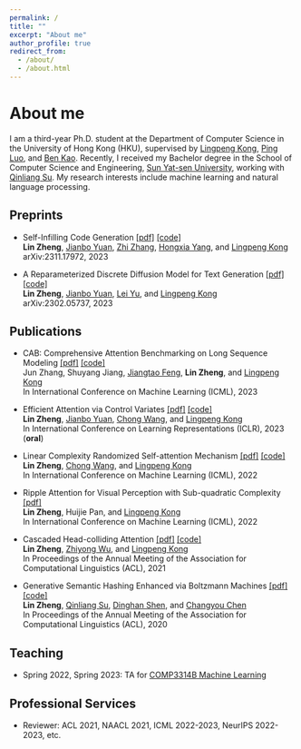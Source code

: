 ```yaml
---
permalink: /
title: ""
excerpt: "About me"
author_profile: true
redirect_from: 
  - /about/
  - /about.html
---
```



# About me
I am a third-year Ph.D. student at the Department of Computer Science in the University of Hong Kong (HKU), supervised by [Lingpeng Kong](https://ikekonglp.github.io/), [Ping Luo](http://luoping.me/), and [Ben Kao](https://www.cs.hku.hk/people/academic-staff/kao). Recently, I received my Bachelor degree in the School of Computer Science and Engineering, [Sun Yat-sen University](http://www.sysu.edu.cn/en/index.htm), working with [Qinliang Su](https://scholar.google.com/citations?hl=en&user=cuIweygAAAAJ&view_op=list_works&sortby=pubdate). My research interests include machine learning and natural language processing.

<!-- ## News -->

## Preprints

- Self-Infilling Code Generation <a href="https://arxiv.org/pdf/2311.17972.pdf">[pdf]</a> <a href="https://github.com/LZhengisme/self-infilling">[code]</a> <br>
  <b>Lin Zheng</b>, <a href="https://scholar.google.com/citations?user=B1EhbCsAAAAJ&hl=en">Jianbo Yuan</a>, <a href="https://zhreshold.github.io/">Zhi Zhang</a>, <a href="https://sites.google.com/site/hystatistics/home">Hongxia Yang</a>, and <a href="https://ikekonglp.github.io/">Lingpeng Kong</a> <br>
  arXiv:2311.17972, 2023


- A Reparameterized Discrete Diffusion Model for Text Generation <a href="https://arxiv.org/pdf/2302.05737.pdf">[pdf]</a> <a href="https://github.com/HKUNLP/reparam-discrete-diffusion">[code]</a> <br>
  <b>Lin Zheng</b>, <a href="https://scholar.google.com/citations?user=B1EhbCsAAAAJ&hl=en">Jianbo Yuan</a>, <a href="https://www.cs.ox.ac.uk/people/lei.yu/">Lei Yu</a>, and <a href="https://ikekonglp.github.io/">Lingpeng Kong</a> <br>
  arXiv:2302.05737, 2023

## Publications

- CAB: Comprehensive Attention Benchmarking on Long Sequence Modeling <a href="https://arxiv.org/pdf/2210.07661.pdf">[pdf]</a> <a href="https://github.com/Shark-NLP/CAB">[code]</a> <br>
  Jun Zhang, Shuyang Jiang, <a href="https://jiangtaofeng.github.io/">Jiangtao Feng</a>, <b>Lin Zheng</b>, and <a href="https://ikekonglp.github.io/">Lingpeng Kong</a> <br>
  In International Conference on Machine Learning (ICML), 2023

- Efficient Attention via Control Variates <a href="https://openreview.net/forum?id=G-uNfHKrj46">[pdf]</a> <a href="https://github.com/LZhengisme/efficient-attention">[code]</a> <br> 
  <b>Lin Zheng</b>, <a href="https://scholar.google.com/citations?user=B1EhbCsAAAAJ&hl=en">Jianbo Yuan</a>, <a href="https://chongw.github.io">Chong Wang</a>, and <a href="https://ikekonglp.github.io/">Lingpeng Kong</a> <br>
  In International Conference on Learning Representations (ICLR), 2023 (<b>oral</b>) 

- Linear Complexity Randomized Self-attention Mechanism <a href="https://arxiv.org/pdf/2204.04667.pdf">[pdf]</a> <a href="https://github.com/LZhengisme/efficient-attention">[code]</a> <br> 
  <b>Lin Zheng</b>, <a href="https://chongw.github.io">Chong Wang</a>, and <a href="https://ikekonglp.github.io/">Lingpeng Kong</a> <br>
  In International Conference on Machine Learning (ICML), 2022 

- Ripple Attention for Visual Perception with Sub-quadratic Complexity <a href="https://arxiv.org/pdf/2110.02453.pdf">[pdf]</a> <br>
  <b>Lin Zheng</b>, Huijie Pan, and <a href="https://ikekonglp.github.io/">Lingpeng Kong</a> <br>
  In International Conference on Machine Learning (ICML), 2022 

- Cascaded Head-colliding Attention <a href="https://aclanthology.org/2021.acl-long.45.pdf">[pdf]</a> <a href="https://github.com/LZhengisme/CODA">[code]</a> <br> 
  <b>Lin Zheng</b>, <a href="https://lividwo.github.io/zywu.github.io/">Zhiyong Wu</a>, and <a href="https://ikekonglp.github.io/">Lingpeng Kong</a> <br>
  In Proceedings of the Annual Meeting of the Association for Computational Linguistics (ACL), 2021  

- Generative Semantic Hashing Enhanced via Boltzmann Machines <a href="https://www.aclweb.org/anthology/2020.acl-main.71.pdf">[pdf]</a> <a href="https://github.com/LZhengisme/CorrelatedSemanticHashing">[code]</a> <br> 
  <b>Lin Zheng</b>, <a href="https://cse.sysu.edu.cn/content/3796">Qinliang Su</a>, <a href="https://sites.google.com/view/dinghanshen">Dinghan Shen</a>, and <a href="https://cse.buffalo.edu/~changyou/">Changyou Chen</a> <br> 
  In Proceedings of the Annual Meeting of the Association for Computational Linguistics (ACL), 2020 

## Teaching

- Spring 2022, Spring 2023: TA for <a href="https://nlp.cs.hku.hk/comp3314-spring2023/">COMP3314B Machine Learning</a>

## Professional Services

- Reviewer: ACL 2021, NAACL 2021, ICML 2022-2023, NeurIPS 2022-2023, etc.
